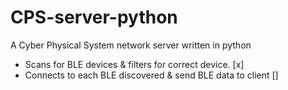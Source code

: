 # CPS-server-python
A Cyber Physical System network server written in python

- Scans for BLE devices & filters for correct device.       [x]
- Connects to each BLE discovered & send BLE data to client []
